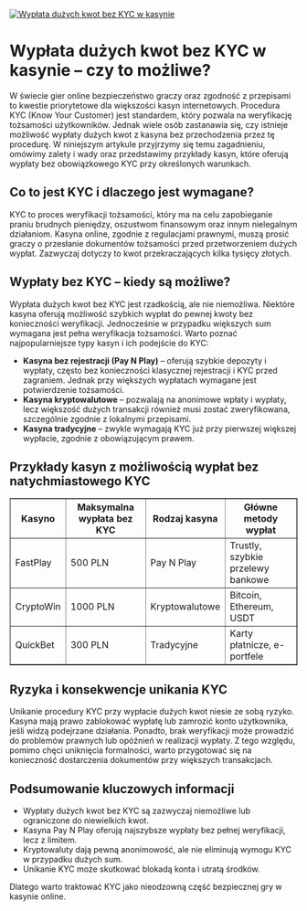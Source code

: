 [![Wypłata dużych kwot bez KYC w kasynie](https://123-caf.pages.dev/gitsignup.png)](https://vrmoo.ru/Bt82HjjY)

<h1>Wypłata dużych kwot bez KYC w kasynie – czy to możliwe?</h1> <p>W świecie gier online bezpieczeństwo graczy oraz zgodność z przepisami to kwestie priorytetowe dla większości kasyn internetowych. Procedura KYC (Know Your Customer) jest standardem, który pozwala na weryfikację tożsamości użytkowników. Jednak wiele osób zastanawia się, czy istnieje możliwość wypłaty dużych kwot z kasyna bez przechodzenia przez tę procedurę. W niniejszym artykule przyjrzymy się temu zagadnieniu, omówimy zalety i wady oraz przedstawimy przykłady kasyn, które oferują wypłaty bez obowiązkowego KYC przy określonych warunkach.</p>  <h2>Co to jest KYC i dlaczego jest wymagane?</h2> <p>KYC to proces weryfikacji tożsamości, który ma na celu zapobieganie praniu brudnych pieniędzy, oszustwom finansowym oraz innym nielegalnym działaniom. Kasyna online, zgodnie z regulacjami prawnymi, muszą prosić graczy o przesłanie dokumentów tożsamości przed przetworzeniem dużych wypłat. Zazwyczaj dotyczy to kwot przekraczających kilka tysięcy złotych.</p>  <h2>Wypłaty bez KYC – kiedy są możliwe?</h2> <p>Wypłata dużych kwot bez KYC jest rzadkością, ale nie niemożliwa. Niektóre kasyna oferują możliwość szybkich wypłat do pewnej kwoty bez konieczności weryfikacji. Jednocześnie w przypadku większych sum wymagana jest pełna weryfikacja tożsamości. Warto poznać najpopularniejsze typy kasyn i ich podejście do KYC:</p>  <ul>   <li><strong>Kasyna bez rejestracji (Pay N Play)</strong> – oferują szybkie depozyty i wypłaty, często bez konieczności klasycznej rejestracji i KYC przed zagraniem. Jednak przy większych wypłatach wymagane jest potwierdzenie tożsamości.</li>   <li><strong>Kasyna kryptowalutowe</strong> – pozwalają na anonimowe wpłaty i wypłaty, lecz większość dużych transakcji również musi zostać zweryfikowana, szczególnie zgodnie z lokalnymi przepisami.</li>   <li><strong>Kasyna tradycyjne</strong> – zwykle wymagają KYC już przy pierwszej większej wypłacie, zgodnie z obowiązującym prawem.</li> </ul>  <h2>Przykłady kasyn z możliwością wypłat bez natychmiastowego KYC</h2> <table border="1" cellpadding="5" cellspacing="0" style="border-collapse: collapse; width: 100%;">   <thead>     <tr>       <th>Kasyno</th>       <th>Maksymalna wypłata bez KYC</th>       <th>Rodzaj kasyna</th>       <th>Główne metody wypłat</th>     </tr>   </thead>   <tbody>     <tr>       <td>FastPlay</td>       <td>500 PLN</td>       <td>Pay N Play</td>       <td>Trustly, szybkie przelewy bankowe</td>     </tr>     <tr>       <td>CryptoWin</td>       <td>1000 PLN</td>       <td>Kryptowalutowe</td>       <td>Bitcoin, Ethereum, USDT</td>     </tr>     <tr>       <td>QuickBet</td>       <td>300 PLN</td>       <td>Tradycyjne</td>       <td>Karty płatnicze, e-portfele</td>     </tr>   </tbody> </table>  <h2>Ryzyka i konsekwencje unikania KYC</h2> <p>Unikanie procedury KYC przy wypłacie dużych kwot niesie ze sobą ryzyko. Kasyna mają prawo zablokować wypłatę lub zamrozić konto użytkownika, jeśli widzą podejrzane działania. Ponadto, brak weryfikacji może prowadzić do problemów prawnych lub opóźnień w realizacji wypłaty. Z tego względu, pomimo chęci uniknięcia formalności, warto przygotować się na konieczność dostarczenia dokumentów przy większych transakcjach.</p>  <h2>Podsumowanie kluczowych informacji</h2> <ul>   <li>Wypłaty dużych kwot bez KYC są zazwyczaj niemożliwe lub ograniczone do niewielkich kwot.</li>   <li>Kasyna Pay N Play oferują najszybsze wypłaty bez pełnej weryfikacji, lecz z limitem.</li>   <li>Kryptowaluty dają pewną anonimowość, ale nie eliminują wymogu KYC w przypadku dużych sum.</li>   <li>Unikanie KYC może skutkować blokadą konta i utratą środków.</li> </ul> <p>Dlatego warto traktować KYC jako nieodzowną część bezpiecznej gry w kasynie online.</p>